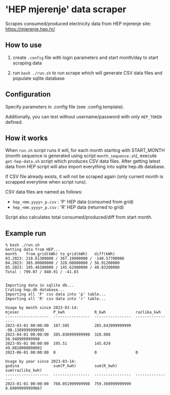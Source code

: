# 'HEP mjerenje' data scraper

Scrapes consumed/produced electricity data from HEP mjerenje site: https://mjerenje.hep.hr/


## How to use

1. create `.config` file with login parameters and start month/day to start scraping data

2. run `bash ./run.sh` to run scrape which will generate CSV data files and populate sqlite database


## Configuration

Specify parameters in .config file (see .config.template).

Additionally, you can test without username/password with only `HEP_TOKEN` defined.


## How it works

When `run.sh` script runs it will, for each month starting with START_MONTH (month sequence is generated using script `month_sequence.sh`), execute `get-hep-data.sh` script which produces CSV data files. After getting latest data from HEP script will also import everything into sqlite hep.db database. 

If CSV file already exists, it will not be scraped again (only current month is scrapped everytime when script runs).

CSV data files are named as follows:

- `hep_<mm.yyyy>_p.csv` : 'P' HEP data (consumed from grid) 
- `hep_<mm.yyyy>_p.csv` : 'R' HEP data (returned to grid)

Script also calculates total consumed/produced/diff from start month.

## Example run


```
% bash ./run.sh
Getting data from HEP...
month    from_grid(kWh) to_grid(kWh)   diff(kWh)
03.2023: 218.61300000 / 367.19000000 / -148.57700000
04.2023: 385.00000000 / 328.08800000 / 56.91200000
05.2023: 195.46100000 / 145.62900000 / 49.83200000
Total : 799.07 / 840.91 / -41.83


Importing data in sqlite db...
Crating hep.db database...
Importing all 'P' csv data into 'p' table...
Importing all 'R' csv data into 'r' table...

Usage by month since 2023-03-14:
mjesec               P_kwh             R_kwh             razlika_kwh
-------------------  ----------------  ----------------  -----------------
2023-03-01 00:00:00  187.505           285.643999999999  -98.1389999999995
2023-04-01 00:00:00  385.036999999998  328.088           56.948999999998
2023-05-01 00:00:00  195.51            145.629           49.8810000000002
2023-06-01 00:00:00  0                 0                 0

Usage by year since 2023-03-14:
godina               sum(P_kwh)        sum(R_kwh)        sum(razlika_kwh)
-------------------  ----------------  ----------------  ----------------
2023-01-01 00:00:00  768.051999999998  759.360999999999  8.69099999999867
```
